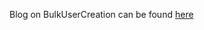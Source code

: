 Blog on BulkUserCreation can be found [here](http://www.dotnetnuke.com/Resources/Blogs/EntryId/3524/Tips-from-Ash-Create-test-users-in-bulk-using-SQL.aspx)